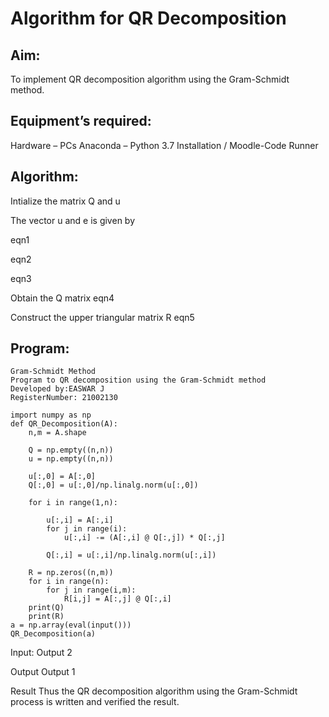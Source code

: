 # Algorithm for QR Decomposition
## Aim:
To implement QR decomposition algorithm using the Gram-Schmidt method.

## Equipment’s required:
Hardware – PCs
Anaconda – Python 3.7 Installation / Moodle-Code Runner
## Algorithm:
Intialize the matrix Q and u

The vector u and e is given by

eqn1

eqn2

eqn3

Obtain the Q matrix
eqn4

Construct the upper triangular matrix R eqn5

## Program:
```
Gram-Schmidt Method
Program to QR decomposition using the Gram-Schmidt method
Developed by:EASWAR J
RegisterNumber: 21002130

import numpy as np
def QR_Decomposition(A):
    n,m = A.shape
    
    Q = np.empty((n,n))
    u = np.empty((n,n))
    
    u[:,0] = A[:,0]
    Q[:,0] = u[:,0]/np.linalg.norm(u[:,0])
    
    for i in range(1,n):
        
        u[:,i] = A[:,i]
        for j in range(i):
            u[:,i] -= (A[:,i] @ Q[:,j]) * Q[:,j]
            
        Q[:,i] = u[:,i]/np.linalg.norm(u[:,i])
        
    R = np.zeros((n,m))
    for i in range(n):
        for j in range(i,m):
            R[i,j] = A[:,j] @ Q[:,i]
    print(Q)
    print(R)
a = np.array(eval(input()))
QR_Decomposition(a)
```
Input:
Output 2

Output
Output 1

Result
Thus the QR decomposition algorithm using the Gram-Schmidt process is written and verified the result.
